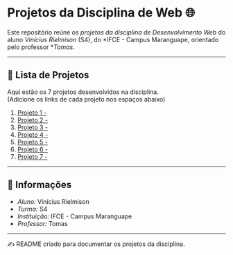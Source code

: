 # Projetos da Disciplina de Web 🌐

Este repositório reúne os *projetos da disciplina de Desenvolvimento Web* do aluno *Vinícius Rielmison* (S4), do *IFCE - Campus Maranguape, orientado pelo professor **Tomas*.  

---

## 📂 Lista de Projetos

Aqui estão os 7 projetos desenvolvidos na disciplina.  
(Adicione os links de cada projeto nos espaços abaixo)

1. [Projeto 1 - ](https://7777755134.github.io/projeto-01-web/)
2. [Projeto 2 - ](https://7777755134.github.io/projeto-02-web/)
3. [Projeto 3 - ](https://7777755134.github.io/projeto-03-web/)
4. [Projeto 4 - ](link-do-projeto-4)
5. [Projeto 5 - ](https://7777755134.github.io/projeto-05-web/)
6. [Projeto 6 - ](link-do-projeto-6)
7. [Projeto 7 - ](link-do-projeto-7)

---

## 📌 Informações

- *Aluno:* Vinícius Rielmison  
- *Turma:* S4  
- *Instituição:* IFCE - Campus Maranguape  
- *Professor:* Tomas  

---
✍ README criado para documentar os projetos da disciplina.
